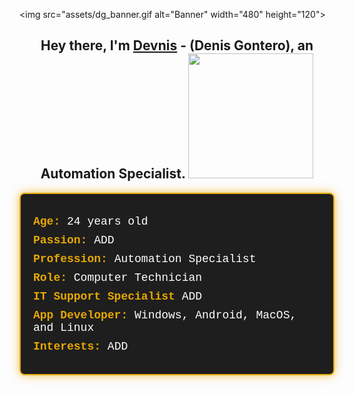 <img src="assets/dg_banner.gif alt="Banner" width="480" height="120">

<h2 align="center">Hey there, I'm <a href="https://github.com/DevnisG">Devnis</a> - (Denis Gontero), an Automation Specialist. <img src="https://media.tenor.com/y6zG6TM56CYAAAAi/katana-sword.gif" width="200"></h2>

<div style="font-family: 'Courier New', monospace; background-color: #1e1e1e; color: white; padding: 20px; border-radius: 8px; border: 2px solid #e6a800; box-shadow: 0 0 15px rgba(230, 168, 0, 0.7);">
  <ul style="list-style-type: none; padding-left: 0;">
    <li style="font-size: 18px; margin: 10px 0;"><strong style="color: #e6a800;">Age:</strong> 24 years old</li>
    <li style="font-size: 18px; margin: 10px 0;"><strong style="color: #e6a800;">Passion:</strong> ADD </li>
    <li style="font-size: 18px; margin: 10px 0;"><strong style="color: #e6a800;">Profession:</strong> Automation Specialist</li>
    <li style="font-size: 18px; margin: 10px 0;"><strong style="color: #e6a800;">Role:</strong> Computer Technician</li>
    <li style="font-size: 18px; margin: 10px 0;"><strong style="color: #e6a800;">IT Support Specialist</strong> ADD </li>
    <li style="font-size: 18px; margin: 10px 0;"><strong style="color: #e6a800;">App Developer:</strong> Windows, Android, MacOS, and Linux</li>
    <li style="font-size: 18px; margin: 10px 0;"><strong style="color: #e6a800;">Interests:</strong> ADD </li>
  </ul>
</div>





